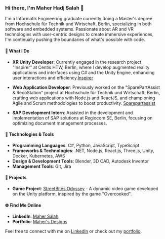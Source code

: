 ### Hi there, I'm Maher Hadj Salah 👋

I'm a Informatik Engineering graduate currently doing a Master's degree from Hochschule für Technik und Wirtschaft, Berlin, specializing in both software and embedded systems. Passionate about AR and VR technologies with user-centric designs to create immersive experiences, I'm continually pushing the boundaries of what's possible with code.

#### 🚀 **What I Do**

- **XR Unity Developer**: Currently engaged in the research project "Inspirer" at Centis HTW, Berlin, where I develop augmented reality applications and interfaces using C# and the Unity Engine, enhancing user interactions and efficiency.[Inspirer](https://projekt-inspirer.de/)
  
- **Web Application Developer**: Previously worked on the "SparePartAssist & RecoStation" project at Hochschule für Technik und Wirtschaft, Berlin, crafting web applications with Node.js and ReactJS, and championing Agile and Scrum methodologies to boost productivity. [Sparepartassist](https://sparepartassist.f2.htw-berlin.de/)

- **SAP Development Intern**: Assisted in the development and implementation of SAP solutions at Regiocom SE, Berlin, focusing on optimizing document management processes.

#### 🔧 **Technologies & Tools**
- **Programming Languages**: C#, Python, JavaScript, TypeScript
- **Frameworks & Technologies**: .NET, Node.js, React.js, Three.js, Unity, Docker, Kubernetes, AWS
- **Design & Development Tools**: Blender, 3D CAD, Autodesk Inventor
- **Management Tools**: Git, Jira

#### 🔧 **Projects**
- **Game Project**: [StreetBites Odyssey](https://mahersdesigns.com/#/streetbites) - A dynamic video game developed on the Unity platform, inspired by the game "Overcooked".

#### 🌐 **Find Me Online**
- **LinkedIn**: [Maher Salah](https://www.linkedin.com/in/maher-salah-4940271b9/)
- **Portfolio**: [Maher's Designs](https://mahersdesigns.com/)


Feel free to connect with me on [LinkedIn](https://www.linkedin.com/in/maher-salah-4940271b9/) or check out my [portfolio](https://mahersdesigns.com/).
